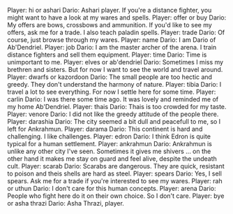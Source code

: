 Player: hi or ashari
Dario: Ashari player. If you're a distance fighter, you might want to have a look at my wares and spells.
Player: offer or buy
Dario: My offers are bows, crossbows and ammunition. If you'd like to see my offers, ask me for a trade. I also teach paladin spells.
Player: trade
Dario: Of course, just browse through my wares.
Player: name
Dario: I am Dario of Ab'Dendriel.
Player: job
Dario: I am the master archer of the arena. I train distance fighters and sell them equipment.
Player: time
Dario: Time is unimportant to me.
Player: elves or ab'dendriel
Dario: Sometimes I miss my brethren and sisters. But for now I want to see the world and travel around.
Player: dwarfs or kazordoon
Dario: The small people are too hectic and greedy. They don't understand the harmony of nature.
Player: tibia
Dario: I travel a lot to see everything. For now I settle here for some time.
Player: carlin
Dario: I was there some time ago. It was lovely and reminded me of my home Ab'Dendriel.
Player: thais
Dario: Thais is too crowded for my taste.
Player: venore
Dario: I did not like the greedy attitude of the people there.
Player: darashia
Dario: The city seemed a bit dull and peacefull to me, so I left for Ankrahmun.
Player: darama
Dario: This continent is hard and challenging. I like challenges.
Player: edron
Dario: I think Edron is quite typical for a human settlement.
Player: ankrahmun
Dario: Ankrahmun is unlike any other city I've seen. Sometimes it gives me shivers ... on the other hand it makes me stay on guard and feel alive, despite the undeath cult.
Player: scarab
Dario: Scarabs are dangerous. They are quick, resistant to poison and theis shells are hard as steel.
Player: spears
Dario: Yes, I sell spears. Ask me for a trade if you're interested to see my wares.
Player: rah or uthun
Dario: I don't care for this human concepts.
Player: arena
Dario: People who fight here do it on their own choice. So I don't care.
Player: bye or asha thrazi
Dario: Asha Thrazi, player.